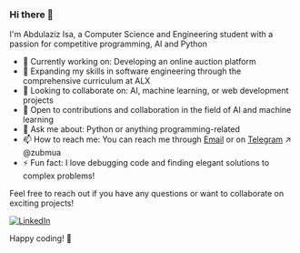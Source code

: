 ### Hi there 👋

<!--
**Abdulazizgr/Abdulazizgr** is a ✨ _special_ ✨ repository because its `README.md` (this file) appears on your GitHub profile.

Here are some ideas to get you started:

- 🔭 I’m currently working on ...
- 🌱 I’m currently learning ...
- 👯 I’m looking to collaborate on ...
- 🤔 I’m looking for help with ...
- 💬 Ask me about ...
- 📫 How to reach me: ...
- 😄 Pronouns: ...
- ⚡ Fun fact: ...
-->




I'm Abdulaziz Isa, a Computer Science and Engineering student with a passion for competitive programming, AI and Python

- 🔭 Currently working on: Developing an online auction platform
- 🌱 Expanding my skills in software engineering through the comprehensive curriculum at ALX
- 👯 Looking to collaborate on: AI, machine learning, or web development projects
- 🤔 Open to contributions and collaboration in the field of AI and machine learning
- 💬 Ask me about: Python or anything programming-related
- 📫 How to reach me: You can reach me through [Email](mailto:abdulazizisa579@gmail.com) or on [Telegram](https://t.me/zubmua) ↗ @zubmua
- ⚡ Fun fact: I love debugging code and finding elegant solutions to complex problems!

Feel free to reach out if you have any questions or want to collaborate on exciting projects!

[![LinkedIn](https://img.shields.io/badge/LinkedIn-0077B5?style=flat&logo=linkedin&logoColor=white)](https://www.linkedin.com/in/abdulaziz-isa-1696b027a/)

Happy coding! 🚀

